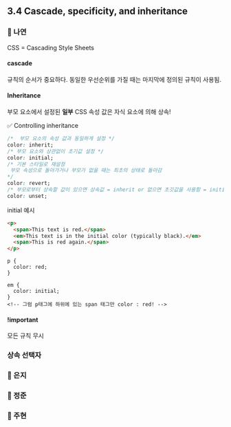 ## 3.4 Cascade, specificity, and inheritance

### 📝 나연

CSS = Cascading Style Sheets

#### cascade

규칙의 순서가 중요하다.
동일한 우선순위를 가질 때는 마지막에 정의된 규칙이 사용됨.

#### Inheritance

부모 요소에서 설정된 **일부** CSS 속성 값은 자식 요소에 의해 상속!

✅ Controlling inheritance

```css
/*  부모 요소의 속성 값과 동일하게 설정 */
color: inherit;
/* 부모 요소와 상관없이 초기값 설정 */
color: initial;
/* 기본 스타일로 재설정 
 부모 속성으로 돌아가거나 부모가 없을 때는 최초의 상태로 돌아감
*/
color: revert;
/* 부모로부터 상속할 값이 있으면 상속값 = inherit or 없으면 초깃값을 사용함 = initial */
color: unset;
```

initial 예시

```html
<p>
  <span>This text is red.</span>
  <em>This text is in the initial color (typically black).</em>
  <span>This is red again.</span>
</p>
```

```
p {
  color: red;
}

em {
  color: initial;
}
<!-- 그럼 p태그에 하위에 있는 span 태그만 color : red! -->
```

#### !important

모든 규칙 무시

### 상속 선택자

### 📝 은지

### 📝 정준

### 📝 주현
